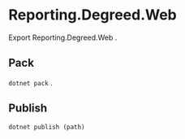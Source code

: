 # Reporting.Degreed.Web 
Export Reporting.Degreed.Web 
.  
## Pack 
`dotnet pack` 
.  
## Publish 
`dotnet publish (path)` 
